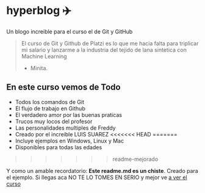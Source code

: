 # hyperblog ✈️
Un blogo increible para el curso el de Git y GitHub
>El curso de Git y Github de Platzi es  lo que me hacia falta para triplicar mi salario y lanzarme a la industria del tejido de lana sintetica con Machine Learning
> - Minita.

## En este curso vemos de Todo
* Todos los comandos de Git
* El flujo de trabajo en Github
* El verdadero amor por las buenas praticas
* Trucos muy locos del profesor
* Las personalidades multiples de Freddy
* Creado por el increible LUIS SUAREZ
<<<<<<< HEAD
=======
* Incluye ejemplos en Windows, Linux y Mac
* Disponibles para todas las edades
>>>>>>> readme-mejorado

Y como un amable recordatorio: **Este readme.md es un chiste**. Creado para el ejemplo. Si llegas aca NO TE LO TOMES EN SERIO y mejor ve [a ver el curso](http://https://platzi.com/cursos/git-github/ "a ver el curso")